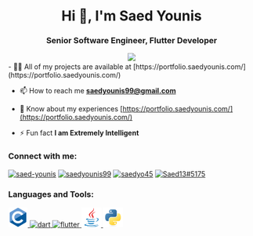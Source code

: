 <h1 align="center">Hi 👋, I'm Saed Younis</h1>
<h3 align="center">Senior Software Engineer, Flutter Developer</h3>

<div align="center"> <img src="[https://github.com/atya10/atya10/blob/main/idcard3.PNG](https://github.com/Saedxd/Saedxd/blob/main/Gggg.jpg)"> </div>
- 👨‍💻 All of my projects are available at [https://portfolio.saedyounis.com/](https://portfolio.saedyounis.com/)

- 📫 How to reach me **saedyounis99@gmail.com**

- 📄 Know about my experiences [https://portfolio.saedyounis.com/](https://portfolio.saedyounis.com/)

- ⚡ Fun fact **I am Extremely Intelligent**

<h3 align="left">Connect with me:</h3>
<p align="left">
<a href="https://linkedin.com/in/saed-younis" target="blank"><img align="center" src="https://raw.githubusercontent.com/rahuldkjain/github-profile-readme-generator/master/src/images/icons/Social/linked-in-alt.svg" alt="saed-younis" height="30" width="40" /></a>
<a href="https://fb.com/saedyounis99" target="blank"><img align="center" src="https://raw.githubusercontent.com/rahuldkjain/github-profile-readme-generator/master/src/images/icons/Social/facebook.svg" alt="saedyounis99" height="30" width="40" /></a>
<a href="https://instagram.com/saedyo45" target="blank"><img align="center" src="https://raw.githubusercontent.com/rahuldkjain/github-profile-readme-generator/master/src/images/icons/Social/instagram.svg" alt="saedyo45" height="30" width="40" /></a>
<a href="https://discord.gg/Saed13#5175" target="blank"><img align="center" src="https://raw.githubusercontent.com/rahuldkjain/github-profile-readme-generator/master/src/images/icons/Social/discord.svg" alt="Saed13#5175" height="30" width="40" /></a>
</p>

<h3 align="left">Languages and Tools:</h3>
<p align="left"> <a href="https://www.cprogramming.com/" target="_blank" rel="noreferrer"> <img src="https://raw.githubusercontent.com/devicons/devicon/master/icons/c/c-original.svg" alt="c" width="40" height="40"/> </a> <a href="https://dart.dev" target="_blank" rel="noreferrer"> <img src="https://www.vectorlogo.zone/logos/dartlang/dartlang-icon.svg" alt="dart" width="40" height="40"/> </a> <a href="https://flutter.dev" target="_blank" rel="noreferrer"> <img src="https://www.vectorlogo.zone/logos/flutterio/flutterio-icon.svg" alt="flutter" width="40" height="40"/> </a> <a href="https://www.java.com" target="_blank" rel="noreferrer"> <img src="https://raw.githubusercontent.com/devicons/devicon/master/icons/java/java-original.svg" alt="java" width="40" height="40"/> </a> <a href="https://www.python.org" target="_blank" rel="noreferrer"> <img src="https://raw.githubusercontent.com/devicons/devicon/master/icons/python/python-original.svg" alt="python" width="40" height="40"/> </a> </p>

